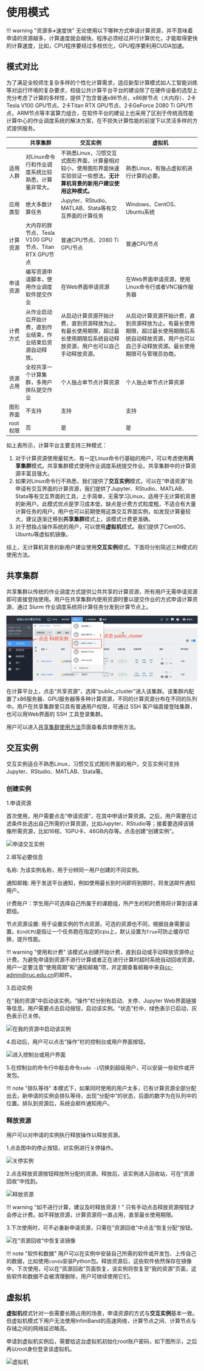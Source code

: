 # 使用模式

!!! warning "资源多≠速度快"
    无论使用以下哪种方式申请计算资源，并不意味着申请的资源越多，计算速度就会越快。程序必须经过并行计算优化，才能取得更快的计算速度，比如，CPU程序要经过多核优化，GPU程序要利用CUDA加速。

## 模式对比

为了满足全校师生复杂多样的个性化计算需求，适应新型计算模式如人工智能训练等对运行环境的复杂要求，校级公共计算平台平台的建设除了在硬件设备的选型上充分考虑了计算的多样性，提供了包含普通x86节点，x86胖节点（大内存）、2卡Tesla V100 GPU节点、2卡Titan RTX GPU节点、2卡GeForce 2080 Ti GPU节点，ARM节点等丰富算力组合，在软件平台的建设上也采用了区别于传统高性能计算中心的作业调度系统的解决方案，在不损失计算性能的前提下以灵活多样的方式提供服务。

|          | 共享集群                                                     | 交互实例                                                     | 虚拟机                                                       |
| -------- | ------------------------------------------------------------ | ------------------------------------------------------------ | ------------------------------------------------------------ |
| 适用人群 | 对Linux命令行和作业调度系统比较熟悉，计算量非常大。          | 不熟悉Linux，习惯交互式图形界面，计算量相对较小，使用图形界面快速实验验证一些想法。**无计算机背景的新用户建议使用这种模式。** | 熟悉Linux，有独占虚拟机进行计算的必要。                      |
| 应用类型 | 绝大多数计算任务                                             | Jupyter、RStudio、MATLAB、Stata等有交互界面的计算任务               | Windows、CentOS、Ubuntu系统                                           |
| 计算资源 | 大内存的胖节点、Tesla V100 GPU节点、Titan RTX GPU节点        | 普通CPU节点、2080 Ti GPU节点                                 | 普通CPU节点                                                  |
| 申请资源 | 编写资源申请脚本，使用作业调度软件提交作业                   | 在Web界面申请资源                                            | 在Web界面申请资源，使用Linux命令行或者VNC操作服务器          |
| 计费方式 | 从作业启动后开始计费，直到作业结束，作业结束后资源自动释放。 | 从启动计算资源开始计费，直到资源释放为止。有最长使用期限，超过最长使用期限后系统自动释放资源，用户也可以自己手动释放资源。 | 从启动计算资源开始计费，直到资源释放为止。有最长使用期限，超过最长使用期限后系统自动释放资源，用户也可以自己手动释放资源。最长使用期限可与管理员协商。 |
| 资源占用 | 全校共享一个计算集群，多用户排队提交作业                     | 个人独占单节点计算资源                                       | 个人独占单节点计算资源                                       |
| 图形界面 | 不支持                                                       | 支持                                                         | 支持                                                         |
| root权限 | 否                                                           | 是                                                           | 是                                                           |

如上表所示，计算平台主要支持三种模式：

1. 对于计算资源使用量较大、有一定Linux命令行基础的用户，可以考虑使用**共享集群**模式。共享集群模式使用作业调度系统提交作业。共享集群中的计算资源丰富且强大。
2. 如果对Linux命令行不熟悉，我们提供了**交互实例**模式，可以在“申请资源”处申请有交互界面的计算资源，我们提供了Jupyter、RStudio、MATLAB、Stata等有交互界面的工具，上手简单，无需学习Linux，适用于无计算机背景的新用户。此模式优点是学习成本低，缺点是计费方式粒度粗，不适合有大量计算任务的用户。用户也可以前期使用这类交互界面实例，如发现计算量较大，建议逐渐迁移到**共享集群**模式上，该模式计费更准确。
3. 对于想独占操作系统的用户，可以使用**虚拟机**模式。我们提供了CentOS、Ubuntu等虚拟机镜像。

综上，无计算机背景的新用户建议使用**交互实例**模式。下面将分别简述三种模式的使用方法。

## 共享集群

共享集群以传统的作业调度方式提供公共共享的计算资源，所有用户无需申请资源即可直接登陆使用。用户在共享集群内使用资源时要以提交作业的方式申请计算资源，通过 Slurm 作业调度系统将计算任务分发到计算节点上。

![共享集群入口](../images/public_cluster_entry.png)

在计算平台上，点击“共享资源”，选择“public_cluster”进入该集群。该集群内配置了x86服务器、GPU服务器等多种计算资源，不同的计算资源分布在不同的队列中。用户在共享集群里只具有普通用户权限，可通过 SSH 客户端直接登陆集群，也可以用Web界面的 SSH 工具登录集群。

用户可以进入[共享集群使用方法](../app/GPU-Cluster.md)页面查看具体使用方法。

## 交互实例

交互实例适合不熟悉Linux，习惯交互式图形界面的用户。交互实例可支持Jupyter、RStudio、MATLAB、Stata等。

### 创建实例

1.申请资源

首次使用，用户需要点击“申请资源”，在其中申请计算资源。之后，用户需要在过滤条件处选出自己所需的计算资源，比如Jupyter、RStudio等；接着要选择该镜像所需资源，比如16核、1GPU卡、46GB内存等。点击创建“创建实例”。

![申请交互实例](../images/apply_resource.png)

2.填写必要信息

名称: 为该实例名称，用于分辨同一用户创建的不同实例。

通知邮箱: 用于发送平台通知，例如使用最长到时间即将到期时，将发送邮件通知用户。

计费账户：学生用户可选择自己所属于的课题组，所产生的机时费用将计算到该课题组。

节点资源设置: 用于设置实例的节点资源，可选的资源也不同，根据自身需要设置。`BindCPU`是指让一个任务跑在指定的cpu上，默认设置为`True`可防止缓存切换，提升性能。

!!! warning "使用和计费"
    该模式从创建开始计费，直到自动或手动释放资源停止计费。为避免申请到资源不进行计算或者正在进行计算时超时系统自动回收资源，用户一定要注意“使用周期”和“通知邮箱”项，并定期查看邮箱中来自<cc-admin@ruc.edu.cn>的邮件。

3.启动实例

在“我的资源”中启动该实例。“操作”栏分别有启动、关停、Jupyter Web界面链接等信息。用户需要点击启动按钮，启动该实例。“状态”栏中，绿色表示已启动，灰色表示已关停。

![在我的资源中启动该实例](../images/my_resource.png)

4.启动后，用户可以点击“操作”栏的控制台或用户界面按钮。

![进入控制台或用户界面](../images/ops_instance.png)

5.在控制台的命令行中敲击命令`sudo -i`切换到超级用户，可以安装一些软件或开发包。

!!! note "排队等待"
    本模式下，如果同时使用的用户太多，已有计算资源全部分配出去，新申请的实例会排队等待，出现“分配中”的状态，后面的数字为在队列中的位置。排队到资源后，系统会邮件通知用户。

### 释放资源

用户可以对申请的实例执行释放操作以释放资源。

1.点击图中的停止按钮，对实例进行关停操作。

![关停实例](../images/stop_instance.png)

2.点击释放资源按钮释放所分配的资源。释放后，该实例进入回收站，可在“资源回收”中找到。

![释放资源](../images/release_instance.png)

!!! warning "如不进行计算，建议及时释放资源！"
    只有手动点击释放资源按钮才会停止计费。如不释放资源，计算资源将一直占用，直至最长使用期限。

3.下次使用时，可不必重新申请资源，只需在“资源回收”中点击“恢复分配”按钮。

![在“资源回收”中恢复该镜像](../images/trash_bin.png)

!!! note "软件和数据"
    用户可以在实例中安装自己所需的软件或开发包、上传自己的数据，比如使用`conda`安装Python包。释放资源后，这些软件依然保存在镜像中，下次使用，可以在“资源回收”页面恢复，该实例将恢复至“我的资源”页面，这些软件和数据不会被清理删除，用户可继续使用它们。

## 虚拟机

**虚拟机**模式针对一些需要长期占用的场景，申请资源的方式与**交互实例**基本一致。但虚拟机模式下用户无法使用InfiniBand的高速网络，计算节点之间、计算节点与存储之间的网络延迟略高。

申请到虚拟机实例后，需要给这台虚拟机初始化root账户密码，如下图所示，之后再以root身份登录该虚拟机。

![虚拟机](../images/virtual_machine.png)